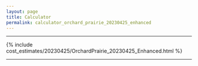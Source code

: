 ```yaml
---
layout: page
title: Calculator
permalink: calculator_orchard_prairie_20230425_enhanced
---
```


___

{% include cost_estimates/20230425/OrchardPrairie_20230425_Enhanced.html %}

___


